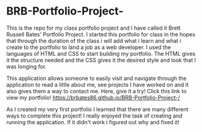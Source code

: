 # BRB-Portfolio-Project-
This is the repo for my class portfolio project and I have called it Brett Russell Bates' Portfolio Project. I started this portfolio for class in the hopes that through the duration of the class i will add what i learn and what i create to the portfolio to land a job as a web developer. I used the languages of HTML and CSS to start building my portfolio. The HTML gives it the structure needed and the CSS gives it the desired style and look that I was longing for. 

This application allows someone to easily visit and navigate through the application to read a little about me, see projects I have worked on and it also gives them a way to contact me. Here, give it a try!  Click this link to view my portfolio! https://brbates86.github.io/BRB-Portfolio-Project-/

As I created my very first portfolio I learned that there are many different ways to complete this project! I really enjoyed the task of creating and running the application. If it didn't work i figured out why and fixed it!
